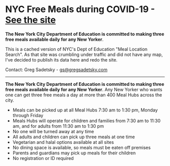 # NYC Free Meals during COVID-19 - [See the site](https://nycfreemeals.com/)

**The New York City Department of Education is committed to making three free meals available daily for any New Yorker**.

This is a cached version of NYC's Dept of Education "Meal Location Search". As that site was crumbling under traffic and did not have any map, I've decided to publish its data here and redo the site.

Contact: Greg Sadetsky - gs@gregsadetsky.com

---

**The New York City Department of Education is committed to making three free meals available daily for any New Yorker**. Any New Yorker who wants one can get three free meals a day at more than 400 Meal Hubs across the city.

- Meals can be picked up at all Meal Hubs 7:30 am to 1:30 pm, Monday through Friday
- Meals Hubs will operate for children and families from 7:30 am to 11:30 am, and for adults from 11:30 am to 1:30 pm
- No one will be turned away at any time
- All adults and children can pick up three meals at one time
- Vegetarian and halal options available at all sites
- No dining space is available, so meals must be eaten off premises
- Parents and guardians may pick up meals for their children
- No registration or ID required